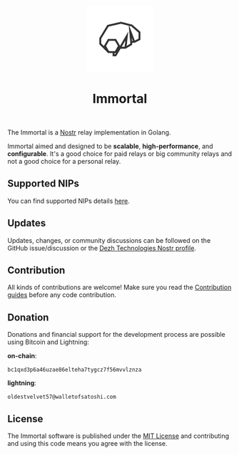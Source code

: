 <p align="center"> 
    <img alt="immortal" src="./.assets/images/immo.svg" width="150" height="150" />
</p>

<h1 align="center">
Immortal
</h1>

<br/>


The Immortal is a [Nostr](https://nostr.com) relay implementation in Golang.

Immortal aimed and designed to be **scalable**, **high-performance**, and **configurable**. It's a good choice for paid relays or big community relays and not a good choice for a personal relay.

## Supported NIPs

You can find supported NIPs details [here](./documents/NIPs.md).

## Updates

Updates, changes, or community discussions can be followed on the GitHub issue/discussion or the [Dezh Technologies Nostr profile](https://njump.me/dezh.tech).

## Contribution

All kinds of contributions are welcome!
Make sure you read the [Contribution guides](./CONTRIBUTING.md) before any code contribution.

## Donation

Donations and financial support for the development process are possible using Bitcoin and Lightning:

**on-chain**:

```
bc1qxd3p6a46uzae86elteha7tygcz7f56mvvlznza
```

**lightning**: 

```
oldestvelvet57@walletofsatoshi.com
```

## License

The Immortal software is published under the [MIT License](./LICENSE) and contributing and using this code means you agree with the license.
